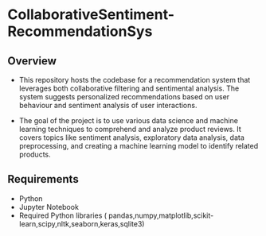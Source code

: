 # CollaborativeSentiment-RecommendationSys

## Overview 
-  This repository hosts the codebase for a recommendation system that leverages both collaborative filtering and sentimental analysis. The system suggests personalized recommendations based on user behaviour and sentiment analysis of user interactions.

 
-  The goal of the project is to use various data science and machine learning techniques to comprehend and analyze product reviews. It covers topics like sentiment analysis, exploratory data analysis, data preprocessing, and creating a machine learning model to identify related products.
  
## Requirements

- Python
- Jupyter Notebook
- Required Python libraries ( pandas,numpy,matplotlib,scikit-learn,scipy,nltk,seaborn,keras,sqlite3)

  
